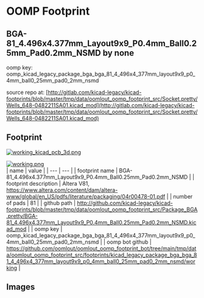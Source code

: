 # OOMP Footprint  
## BGA-81_4.496x4.377mm_Layout9x9_P0.4mm_Ball0.25mm_Pad0.2mm_NSMD  by none  
  
oomp key: oomp_kicad_legacy_package_bga_bga_81_4_496x4_377mm_layout9x9_p0_4mm_ball0_25mm_pad0_2mm_nsmd  
  
source repo at: [http://gitlab.com/kicad-legacy/kicad-footprints/blob/master/tmp/data/oomlout_oomp_footprint_src/Socket.pretty/Wells_648-0482211SA01.kicad_mod](http://gitlab.com/kicad-legacy/kicad-footprints/blob/master/tmp/data/oomlout_oomp_footprint_src/Socket.pretty/Wells_648-0482211SA01.kicad_mod)  
## Footprint  
  
[![working_kicad_pcb_3d.png](working_kicad_pcb_3d_600.png)](working_kicad_pcb_3d.png)  
  
[![working.png](working_600.png)](working.png)  
| name | value | 
| --- | --- | 
| footprint name | BGA-81_4.496x4.377mm_Layout9x9_P0.4mm_Ball0.25mm_Pad0.2mm_NSMD | 
| footprint description | Altera V81, https://www.altera.com/content/dam/altera-www/global/en_US/pdfs/literature/packaging/04r00478-01.pdf | 
| number of pads | 81 | 
| github path | http://github.com/kicad-legacy/kicad-footprints/blob/master/tmp/data/oomlout_oomp_footprint_src/Package_BGA.pretty/BGA-81_4.496x4.377mm_Layout9x9_P0.4mm_Ball0.25mm_Pad0.2mm_NSMD.kicad_mod | 
| oomp key | oomp_kicad_legacy_package_bga_bga_81_4_496x4_377mm_layout9x9_p0_4mm_ball0_25mm_pad0_2mm_nsmd | 
| oomp bot github | https://github.com/oomlout/oomlout_oomp_footprint_bot/tree/main/tmp/data/oomlout_oomp_footprint_src/footprints/kicad_legacy_package_bga_bga_81_4_496x4_377mm_layout9x9_p0_4mm_ball0_25mm_pad0_2mm_nsmd/working | 
## Images  
